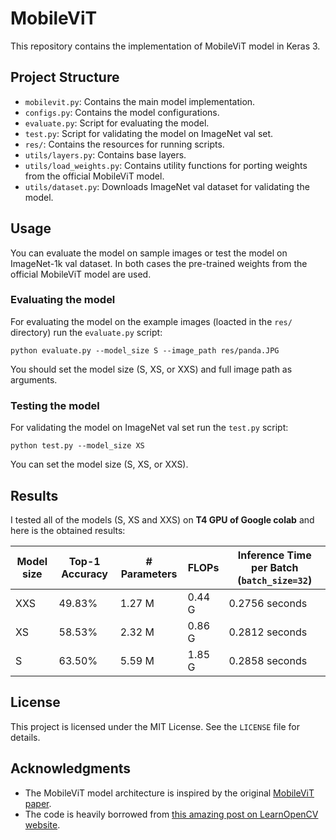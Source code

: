 # MobileViT
This repository contains the implementation of MobileViT model in Keras 3.

## Project Structure
- `mobilevit.py`: Contains the main model implementation.
- `configs.py`: Contains the model configurations.
- `evaluate.py`: Script for evaluating the model.
- `test.py`: Script for validating the model on ImageNet val set.
- `res/`: Contains the resources for running scripts.
- `utils/layers.py`: Contains base layers.
- `utils/load_weights.py`: Contains utility functions for porting weights from the official MobileViT model.
- `utils/dataset.py`: Downloads ImageNet val dataset for validating the model.

## Usage
You can evaluate the model on sample images or test the model on ImageNet-1k val dataset.
In both cases the pre-trained weights from the official MobileViT model are used.

### Evaluating the model
For evaluating the model on the example images (loacted in the `res/` directory) run the `evaluate.py` script:
```
python evaluate.py --model_size S --image_path res/panda.JPG
```
You should set the model size (S, XS, or XXS) and full image path as arguments.

### Testing the model
For validating the model on ImageNet val set run the `test.py` script:
```
python test.py --model_size XS
```
You can set the model size (S, XS, or XXS).

## Results
I tested all of the models (S, XS and XXS) on **T4 GPU of Google colab** and here is the obtained results:

| Model size | Top-1 Accuracy | # Parameters | FLOPs | Inference Time per Batch (`batch_size=32`) |
| ------------- | ------------- | ------------- | ------------- | ------------- |
| XXS | 49.83% | 1.27 M | 0.44 G | 0.2756 seconds |
| XS | 58.53% | 2.32 M | 0.86 G | 0.2812 seconds |
| S | 63.50% | 5.59 M | 1.85 G | 0.2858 seconds |

## License
This project is licensed under the MIT License. See the `LICENSE` file for details.

## Acknowledgments
- The MobileViT model architecture is inspired by the original [MobileViT paper](https://arxiv.org/abs/2110.02178).
- The code is heavily borrowed from [this amazing post on LearnOpenCV website](https://learnopencv.com/mobilevit-keras-3/).

